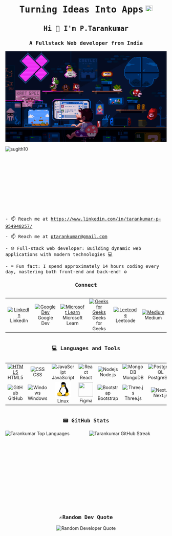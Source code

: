 <h1 align="center"><samp>Turning Ideas Into Apps</samp> <img src="https://github.com/mupezzuol/mupezzuol/blob/master/assets/earth.gif" width="22px" height="22px"> </h1>

<h2 align="center"><samp>Hi 👋 I'm P.Tarankumar</samp></h2>
<h3 align="center"><samp>A Fullstack Web developer from India</samp> </h3>

<img align="center" alt="Coding" width="1000" src="https://raw.githubusercontent.com/sugith10/images/main/gif/mario-working.gif">

<p align="left"> <img src="https://komarev.com/ghpvc/?username=sugith10&label=Profile%20views&color=0e75b6&style=flat" alt="sugith10" /> </p>

<div style="margin-bottom: 200px;"></div>

<samp>- 📫 Reach me at https://www.linkedin.com/in/tarankumar-p-954948257/</samp>

<samp>- 📫 Reach me at ptarankumar@gmail.com</samp>

<samp>- 🌐 Full-stack web developer: Building dynamic web applications with modern technologies 💻</samp>

<samp>- ⌨️ Fun fact: I spend approximately 14 hours coding every day, mastering both front-end and back-end! ⚙️</samp>

<h3 align="center"><samp>Connect</samp></h3>
<div style="display: flex; align-items: flex-start; align: center">
  <table align="center">
    <tr>
      <td align="center" width="100">
        <a href="https://www.linkedin.com/in/your-profile-link" target="_blank">
          <img src="https://skillicons.dev/icons?i=linkedin" alt="LinkedIn" width="45" height="45" />
        </a>
        <br>LinkedIn
      </td>
      <td align="center" width="100">
        <a href="https://developers.google.com/" target="_blank">
          <img src="https://skillicons.dev/icons?i=google" width="45" height="45" alt="Google Dev" />
        </a>
        <br>Google Dev
      </td>
      <td align="center" width="100">
        <a href="https://learn.microsoft.com/en-us/" target="_blank">
          <img src="https://skillicons.dev/icons?i=microsoft" width="45" height="45" alt="Microsoft Learn" />
        </a>
        <br>Microsoft Learn
      </td>
      <td align="center" width="100">
        <a href="https://www.geeksforgeeks.org/" target="_blank">
          <img src="https://skillicons.dev/icons?i=geeksforgeeks" width="45" height="45" alt="Geeks for Geeks" />
        </a>
        <br>Geeks for Geeks
      </td>
      <td align="center" width="100">
        <a href="https://leetcode.com/" target="_blank">
          <img src="https://raw.githubusercontent.com/rahuldkjain/github-profile-readme-generator/master/src/images/icons/Social/leet-code.svg" alt="Leetcode" width="45" height="45" />
        </a>
        <br>Leetcode
      </td>
      <td align="center" width="100">
        <a href="https://medium.com/" target="_blank">
          <img src="https://raw.githubusercontent.com/rahuldkjain/github-profile-readme-generator/master/src/images/icons/Social/medium.svg" alt="Medium" width="45" height="45" />
        </a>
        <br>Medium
      </td>
    </tr>
  </table>
  <br><br>
</div>

<h3 align="center"><samp>💻 Languages and Tools</samp></h3>
<div style="display: flex; align-items: flex-start; align: center">
<table align="center">
  <tr>
    <td align="center" width="100">
      <a href="#macropower-tech">
        <img src="https://skillicons.dev/icons?i=html" width="48" height="48" alt="HTML5" />
      </a>
      <br>HTML5
    </td>
    <td align="center" width="100">
      <img src="https://skillicons.dev/icons?i=css" width="48" height="48" alt="CSS" />
      <br>CSS
    </td>
    <td align="center" width="100">
      <img src="https://techstack-generator.vercel.app/js-icon.svg" alt="JavaScript" width="65" height="65" />
      <br>JavaScript
    </td>
    <td align="center" width="100">
      <img src="https://skillicons.dev/icons?i=react" width="48" height="48" alt="React" />
      <br>React
    </td>
    <td align="center" width="100">
      <img src="https://skillicons.dev/icons?i=nodejs" width="48" height="48" alt="Nodejs" />
      <br>Node.js
    </td>
    <td align="center" width="100">
      <img src="https://skillicons.dev/icons?i=mongodb" width="48" height="48" alt="MongoDB" />
      <br>MongoDB
    </td>
    <td align="center" width="100">
      <img src="https://www.vectorlogo.zone/logos/postgresql/postgresql-icon.svg" width="48" height="48" alt="PostgreSQL" />
      <br>PostgreSQL
    </td>
    <td align="center" width="100">
      <img src="https://skillicons.dev/icons?i=git" width="48" height="48" alt="Git" />
      <br>Git
    </td>
  </tr>
  <tr>
    <td align="center" width="100">
      <img src="https://skillicons.dev/icons?i=github" alt="GitHub" width="45" height="45" />
      <br>GitHub
    </td>
    <td align="center" width="100">
      <img src="https://skillicons.dev/icons?i=windows" width="48" height="48" alt="Windows" />
      <br>Windows
    </td>
    <td align="center" width="100">
      <img src="https://raw.githubusercontent.com/devicons/devicon/master/icons/linux/linux-original.svg" width="48" height="48" alt="Linux" />
      <br>Linux
    </td>
    <td align="center" width="100">
      <img src="https://skillicons.dev/icons?i=figma" width="45" height="45" />
      <br>Figma
    </td>
    <td align="center" width="100">
      <img src="https://skillicons.dev/icons?i=bootstrap" width="48" height="48" alt="Bootstrap" />
      <br>Bootstrap
    </td>
    <td align="center" width="100">
      <img src="https://skillicons.dev/icons?i=threejs" width="48" height="48" alt="Three.js" />
      <br>Three.js
    </td>
    <td align="center" width="100">
      <img src="https://skillicons.dev/icons?i=nextjs" width="48" height="48" alt="Next.js" />
      <br>Next.js
    </td>
  </tr>
</table>
<br><br>
</div>

<h3 align="center"><samp>📟 GitHub Stats</samp></h3>
<div style="display: flex; justify-content: space-between; align-items: stretch;">
  <!-- Top Languages Stats -->
  <img src="https://github-readme-stats.vercel.app/api/top-langs/?username=tarankumar001&theme=vue-dark&hide_border=trueshow_icons=true&locale=en&layout=compact" alt="Tarankumar Top Languages" width="48%" height="200" style="object-fit: cover;"/>
  <!-- GitHub Streak Stats -->
  <img src="https://github-readme-streak-stats.herokuapp.com/?user=tarankumar001&theme=vue-dark&hide_border=true" alt="Tarankumar GitHub Streak" style="width: 48%; height: 200px; object-fit: cover;" />
</div>

<div style="margin-bottom: 60px;"></div>
<h3 align="center"><samp>✍️Random Dev Quote</samp></h3>
<div align="center">
  <img src="https://quotes-github-readme.vercel.app/api?type=horizontal&theme=dark" alt="Random Developer Quote" />
</div>
